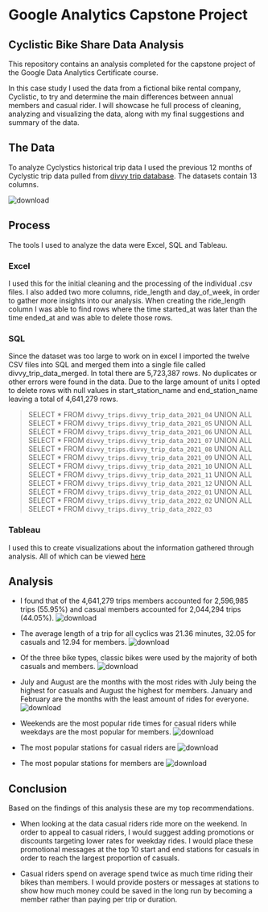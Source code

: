 # Google Analytics Capstone Project
## Cyclistic Bike Share Data Analysis

This repository contains an analysis completed for the capstone project of the Google Data Analytics Certificate course.

In this case study I used the data from a fictional bike rental company, Cyclistic, to try and determine the main differences between annual members and casual rider.  I will showcase he full process of cleaning, analyzing and visualizing the data, along with my final suggestions and summary of the data.

## The Data

To analyze Cyclystics historical trip data I used the previous 12 months of Cyclystic trip data pulled from [divvy trip database](https://divvy-tripdata.s3.amazonaws.com/index.html). The datasets contain 13 columns.

![download](https://user-images.githubusercontent.com/105673465/186822412-807f4511-3e11-40fd-aa87-8970215e2fc0.png)

## Process

The tools I used to analyze the data were Excel, SQL and Tableau.

### Excel

I used this for the initial cleaning and the processing of the individual .csv files. I also added two more columns, ride_length and day_of_week, in order to gather more insights into our analysis. When creating the ride_length column I was able to find rows where the time started_at was later than the time ended_at and was able to delete those rows.

### SQL

Since the dataset was too large to work on in excel I imported the twelve CSV files into SQL and merged them into a single file called divvy_trip_data_merged. In total there are 5,723,387 rows. No duplicates or other errors were found in the data. Due to the large amount of units I opted to delete rows with null values in start_station_name and end_station_name leaving a total of 4,641,279 rows.

>SELECT * 
FROM `divvy_trips.divvy_trip_data_2021_04`
UNION ALL
SELECT * 
FROM `divvy_trips.divvy_trip_data_2021_05`
UNION ALL
SELECT * 
FROM `divvy_trips.divvy_trip_data_2021_06`
UNION ALL
SELECT * 
FROM `divvy_trips.divvy_trip_data_2021_07`
UNION ALL
SELECT * 
FROM `divvy_trips.divvy_trip_data_2021_08`
UNION ALL
SELECT * 
FROM `divvy_trips.divvy_trip_data_2021_09`
UNION ALL
SELECT * 
FROM `divvy_trips.divvy_trip_data_2021_10`
UNION ALL
SELECT * 
FROM `divvy_trips.divvy_trip_data_2021_11`
UNION ALL
SELECT * 
FROM `divvy_trips.divvy_trip_data_2021_12`
UNION ALL
SELECT * 
FROM `divvy_trips.divvy_trip_data_2022_01`
UNION ALL
SELECT * 
FROM `divvy_trips.divvy_trip_data_2022_02`
UNION ALL
SELECT * 
FROM `divvy_trips.divvy_trip_data_2022_03`

### Tableau

I used this to create visualizations about the information gathered through analysis. All of which can be viewed [here](https://public.tableau.com/app/profile/olabanji.amubieya/viz/CaseStudyBikeShareAnalysis_16513350695540/Top10StartStation_1)

## Analysis

* I found that of the 4,641,279 trips members accounted for 2,596,985 trips (55.95%) and casual members accounted for 2,044,294 trips (44.05%).
![download](https://user-images.githubusercontent.com/105673465/186812991-fc5c8fc9-ad9f-4e58-8a19-3c27600b3a1c.png)

* The average length of a trip for all cyclics was 21.36 minutes, 32.05 for casuals and 12.94 for members.
![download](https://user-images.githubusercontent.com/105673465/186813008-04f72dd0-b3c8-4432-9889-70aadcfa203c.png)

* Of the three bike types, classic bikes were used by the majority of both casuals and members.
![download](https://user-images.githubusercontent.com/105673465/186813027-b84d373e-d46b-4f55-822e-1024b63930de.png)

* July and August are the months with the most rides with July being the highest for casuals and August the highest for members. January and February are the months with the least amount of rides for everyone.
![download](https://user-images.githubusercontent.com/105673465/186813055-8d4505bb-1137-419c-be05-7dde5611a769.png)

* Weekends are the most popular ride times for casual riders while weekdays are the most popular for members.
![download](https://user-images.githubusercontent.com/105673465/186813067-70ddd363-a843-4af5-9b05-8f4bd9a7c3e9.png)

* The most popular stations for casual riders are 
![download](https://user-images.githubusercontent.com/105673465/186812667-df1ffd17-e27c-489c-a912-fff61c3a36bd.png)

* The most popular stations for members are
![download](https://user-images.githubusercontent.com/105673465/186812732-ee250cdb-d4df-4dc9-9ce8-b8f9802026c7.png)


## Conclusion

Based on the findings of this analysis these are my top recommendations.

* When looking at the data casual riders ride more on the weekend. In order to appeal to casual riders, I would suggest adding promotions or discounts targeting lower rates for weekday rides. I would place these promotional messages at the top 10 start and end stations for casuals in order to reach the largest proportion of casuals.

* Casual riders spend on average spend twice as much time riding their bikes than members. I would provide posters or messages at stations to show how much money could be saved in the long run by becoming a member rather than paying per trip or duration.
